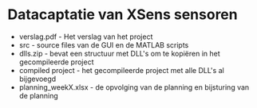 # Datacaptatie van XSens sensoren

- verslag.pdf - Het verslag van het project
- src - source files van de GUI en de MATLAB scripts
- dlls.zip - bevat een structuur met DLL's om te kopiëren in het gecompileerde project
- compiled project - het gecompileerde project met alle DLL's al bijgevoegd
- planning_weekX.xlsx - de opvolging van de planning en bijsturing van de planning
